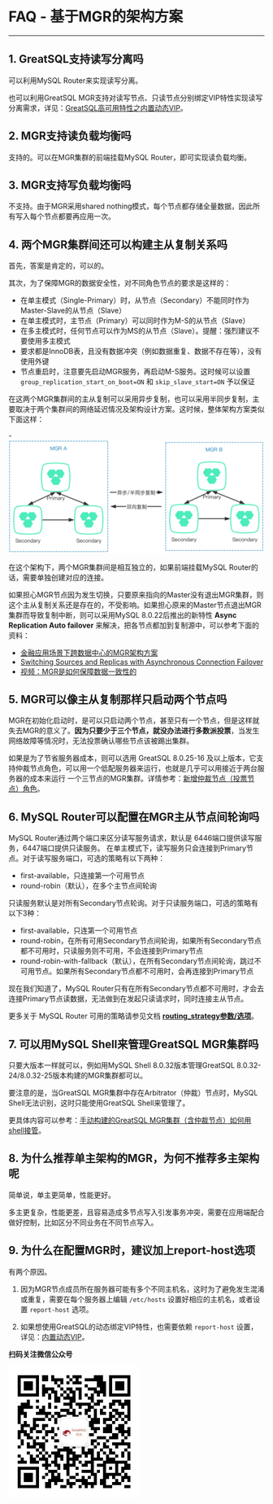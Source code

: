 # FAQ - 基于MGR的架构方案
---

## 1. GreatSQL支持读写分离吗
可以利用MySQL Router来实现读写分离。

也可以利用GreatSQL MGR支持对读写节点、只读节点分别绑定VIP特性实现读写分离需求，详见：[GreatSQL高可用特性之内置动态VIP](../5-enhance/5-2-ha-mgr-vip.md)。

## 2. MGR支持读负载均衡吗
支持的。可以在MGR集群的前端挂载MySQL Router，即可实现读负载均衡。

## 3. MGR支持写负载均衡吗
不支持。由于MGR采用shared nothing模式，每个节点都存储全量数据，因此所有写入每个节点都要再应用一次。

## 4. 两个MGR集群间还可以构建主从复制关系吗
首先，答案是肯定的，可以的。

其次，为了保障MGR的数据安全性，对不同角色节点的要求是这样的：
- 在单主模式（Single-Primary）时，从节点（Secondary）不能同时作为Master-Slave的从节点（Slave）
- 在单主模式时，主节点（Primary）可以同时作为M-S的从节点（Slave）
- 在多主模式时，任何节点可以作为MS的从节点（Slave）。提醒：强烈建议不要使用多主模式
- 要求都是InnoDB表，且没有数据冲突（例如数据重复、数据不存在等），没有使用外键
- 节点重启时，注意要先启动MGR服务，再启动M-S服务。这时候可以设置 `group_replication_start_on_boot=ON` 和 `skip_slave_start=ON` 予以保证

在这两个MGR集群间的主从复制可以采用异步复制，也可以采用半同步复制，主要取决于两个集群间的网络延迟情况及架构设计方案。这时候，整体架构方案类似下面这样：

-![两个MGR间构建M-S复制架构](./3-faq-mgr-arch-01.png)

在这个架构下，两个MGR集群间是相互独立的，如果前端挂载MySQL Router的话，需要单独创建对应的连接。

如果担心MGR节点因为发生切换，只要原来指向的Master没有退出MGR集群，则这个主从复制关系还是存在的，不受影响。如果担心原来的Master节点退出MGR集群而导致复制中断，则可以采用MySQL 8.0.22后推出的新特性 **Async Replication Auto failover** 来解决，把各节点都加到复制源中，可以参考下面的资料：
- [金融应用场景下跨数据中心的MGR架构方案](https://mp.weixin.qq.com/s/A3yJUz6DNvCgIfqD78t_qQ)
- [Switching Sources and Replicas with Asynchronous Connection Failover](https://dev.mysql.com/doc/refman/8.0/en/replication-asynchronous-connection-failover.html)
- [视频：MGR是如何保障数据一致性的](https://www.bilibili.com/video/BV1NT4y1R7Zi)

## 5. MGR可以像主从复制那样只启动两个节点吗
MGR在初始化启动时，是可以只启动两个节点，甚至只有一个节点，但是这样就失去MGR的意义了。**因为只要少于三个节点，就没办法进行多数派投票**，当发生网络故障等情况时，无法投票确认哪些节点该被踢出集群。

如果是为了节省服务器成本，则可以选用 GreatSQL 8.0.25-16 及以上版本，它支持仲裁节点角色，可以用一个低配服务器来运行，也就是几乎可以用接近于两台服务器的成本来运行
一个三节点的MGR集群。详情参考：[新增仲裁节点（投票节点）角色](../5-enhance/5-2-ha-mgr-arbitrator.md)。

## 6. MySQL Router可以配置在MGR主从节点间轮询吗
MySQL Router通过两个端口来区分读写服务请求，默认是 6446端口提供读写服务，6447端口提供只读服务。
在单主模式下，读写服务只会连接到Primary节点。对于读写服务端口，可选的策略有以下两种：
- first-available，只连接第一个可用节点
- round-robin（默认），在多个主节点间轮询

只读服务默认是对所有Secondary节点轮询。对于只读服务端口，可选的策略有以下3种：
- first-available，只连第一个可用节点
- round-robin，在所有可用Secondary节点间轮询，如果所有Secondary节点都不可用时，只读服务则不可用，不会连接到Primary节点
- round-robin-with-fallback（默认），在所有Secondary节点间轮询，跳过不可用节点。如果所有Secondary节点都不可用时，会再连接到Primary节点

现在我们知道了，MySQL Router只有在所有Secondary节点都不可用时，才会去连接Primary节点读数据，无法做到在发起只读请求时，同时连接主从节点。

更多关于 MySQL Router 可用的策略请参见文档 **[routing_strategy参数/选项](https://dev.mysql.com/doc/mysql-router/8.0/en/mysql-router-conf-options.html#option_mysqlrouter_routing_strategy)**。


## 7. 可以用MySQL Shell来管理GreatSQL MGR集群吗

只要大版本一样就可以，例如用MySQL Shell 8.0.32版本管理GreatSQL 8.0.32-24/8.0.32-25版本构建的MGR集群都可以。

要注意的是，当GreatSQL MGR集群中存在Arbitrator（仲裁）节点时，MySQL Shell无法识别，这时只能使用GreatSQL Shell来管理了。

更具体内容可以参考：[手动构建的GreatSQL MGR集群（含仲裁节点）如何用shell接管](https://greatsql.cn/thread-503-1-1.html)。

## 8. 为什么推荐单主架构的MGR，为何不推荐多主架构呢

简单说，单主更简单，性能更好。

多主更复杂，性能更差，且容易造成多节点写入引发事务冲突，需要在应用端配合做好控制，比如区分不同业务在不同节点写入。


## 9. 为什么在配置MGR时，建议加上report-host选项

有两个原因。

1. 因为MGR节点成员所在服务器可能有多个不同主机名，这时为了避免发生混淆或重复，需要在每个服务器上编辑 `/etc/hosts` 设置好相应的主机名，或者设置 `report-host` 选项。

2. 如果想使用GreatSQL的动态绑定VIP特性，也需要依赖 `report-host` 设置，详见：[内置动态VIP](../5-enhance/5-2-ha-mgr-vip.md)。




**扫码关注微信公众号**

![greatsql-wx](../greatsql-wx.jpg)
